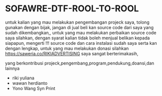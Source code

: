 # SOFAWRE-DTF-ROOL-TO-ROOL

untuk kalian yang mau melakukan pengembangan projeck saya, tolong gunakan dengan bijak, jangan di jual beli kan source code dari saya yang sudah dikembangkan,, untuk yang mau melakukan perbaikan source code saya silahkan, dengan syarat kalian tidak boleh menjual belikan kepada siapapun, mengerti !!! source code dan cara instalasi sudah saya serta kan dengan lengkap, untuk yang mau melakukan donasi silahkan https://saweria.co/RIKIADVERTISING saya sangat berterimakasih,

yang berkontribusi projeck,pengembang,program,pendukung,doansi,dan lainnya

* riki yuliana
* wawan herdianto
* Yono Wang Syn Print
